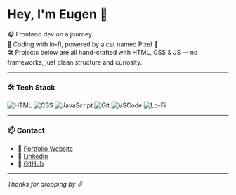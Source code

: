 # Hey, I'm Eugen 👋

🎧 Frontend dev on a journey.  
🧠 Coding with lo-fi, powered by a cat named Pixel 🐾  
🛠 Projects below are all hand-crafted with HTML, CSS & JS — no frameworks, just clean structure and curiosity.

---

### 🛠 Tech Stack

![HTML](https://img.shields.io/badge/HTML5-E34F26?style=for-the-badge&logo=html5&logoColor=white)
![CSS](https://img.shields.io/badge/CSS3-1572B6?style=for-the-badge&logo=css3&logoColor=white)
![JavaScript](https://img.shields.io/badge/JavaScript-F7DF1E?style=for-the-badge&logo=javascript&logoColor=black)
![Git](https://img.shields.io/badge/Git-F05032?style=for-the-badge&logo=git&logoColor=white)
![VSCode](https://img.shields.io/badge/VS%20Code-007ACC?style=for-the-badge&logo=visual-studio-code&logoColor=white)
![Lo-Fi](https://img.shields.io/badge/Lo--Fi%20Energy-Relaxed%20AF-orange?style=for-the-badge)

---

### 📫 Contact

- 🔗 [Portfolio Website](https://yougnme.github.io/EugeneCoding/)
- 💼 [LinkedIn](https://www.linkedin.com/in/eugen-metzler-820780339/)
- 🐙 [GitHub](https://github.com/YouGNMe)

---

_Thanks for dropping by ✌️_

